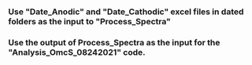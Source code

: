 ### Use "Date_Anodic" and "Date_Cathodic" excel files in dated folders as the input to "Process_Spectra"
### Use the output of Process_Spectra as the input for the "Analysis_OmcS_08242021" code.
